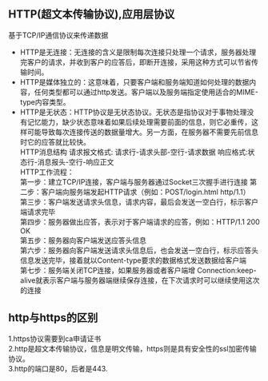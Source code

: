 ## HTTP(超文本传输协议),应用层协议  
基于TCP/IP通信协议来传递数据
 + HTTP是无连接：无连接的含义是限制每次连接只处理一个请求，服务器处理完客户的请求，并收到客户的应答后，即断开连接，采用这种方式可以节省传输时间。 
 + HTTP是媒体独立的：这意味着，只要客户端和服务端知道如何处理的数据内容，任何类型都可以通过http发送。客户端以及服务端指定使用适合的MIME-type内容类型。  
 + HTTP是无状态：HTTP协议是无状态协议。无状态是指协议对于事物处理没有记忆能力，缺少状态意味着如果后续处理需要前面的信息，则它必重传，这样可能导致每次连接传送的数据量增大。另一方面，在服务器不需要先前信息时它的应答就比较快。  
 HTTP消息结构
 请求报文格式:
 请求行-请求头部-空行-请求数据
 响应格式:状态行-消息报头-空行-响应正文    
 HTTP工作流程：  
 第一步：建立TCP/IP连接，客户端与服务器通过Socket三次握手进行连接
第二步：客户端向服务端发起HTTP请求（例如：POST/login.html http/1.1）  
第三步：客户端发送请求头信息，请求内容，最后会发送一空白行，标示客户端请求完毕   
第四步：服务器做出应答，表示对于客户端请求的应答，例如：HTTP/1.1 200 OK  
第五步：服务器向客户端发送应答头信息  
第六步：服务器向客户端发送请求头信息后，也会发送一空白行，标示应答头信息发送完毕，接着就以Content-type要求的数据格式发送数据给客户端  
第七步：服务端关闭TCP连接，如果服务器或者客户端增  Connection:keep-alive就表示客户端与服务器端继续保存连接，在下次请求时可以继续使用这次的连接   
## http与https的区别
1.https协议需要到ca申请证书  
2.http是超文本传输协议，信息是明文传输，https则是具有安全性的ssl加密传输协议。  
3.http的端口是80，后者是443.



